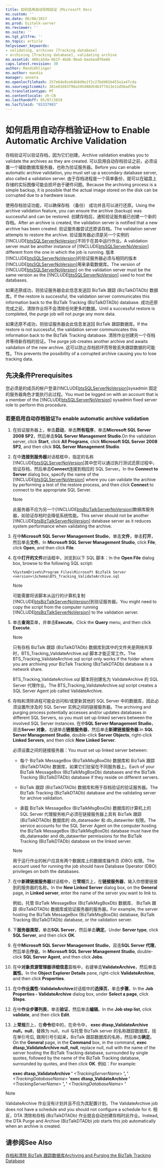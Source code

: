```yaml
---
title: 如何启用自动存档验证 |Microsoft Docs
ms.custom: ''
ms.date: 06/08/2017
ms.prod: biztalk-server
ms.reviewer: ''
ms.suite: ''
ms.tgt_pltfrm: ''
ms.topic: article
helpviewer_keywords:
- validating, archives [Tracking database]
- archiving [Tracking database], validating archive
ms.assetid: 406ca54a-6b1f-4bdb-9bad-bea5ea0f6e66
caps.latest.revision: 30
author: MandiOhlinger
ms.author: mandia
manager: anneta
ms.openlocfilehash: 257e6de9ce64b8d9e1f2c27bd401b453a1a47cda
ms.sourcegitcommit: 381e83d43796a345488d54b3f7413e11d56ad7be
ms.translationtype: MT
ms.contentlocale: zh-CN
ms.lasthandoff: 05/07/2019
ms.locfileid: "65337983"
---
```

# <a name="how-to-enable-automatic-archive-validation"></a><span data-ttu-id="d1bc1-102">如何启用自动存档验证</span><span class="sxs-lookup"><span data-stu-id="d1bc1-102">How to Enable Automatic Archive Validation</span></span>
<span data-ttu-id="d1bc1-103">存档验证可以验证存档，因为它们创建。</span><span class="sxs-lookup"><span data-stu-id="d1bc1-103">Archive validation enables you to validate the archives as they are created.</span></span> <span data-ttu-id="d1bc1-104">可以启用自动存档验证之前，必须设置一个辅助数据库服务器，也称为验证服务器。</span><span class="sxs-lookup"><span data-stu-id="d1bc1-104">Before you can enable automatic archive validation, you must set up a secondary database server, also called a validation server.</span></span> <span data-ttu-id="d1bc1-105">由于存档进程是一个简单备份，就可以在磁盘上存储的实际图像可能会损坏由于硬件问题。</span><span class="sxs-lookup"><span data-stu-id="d1bc1-105">Because the archiving process is a simple backup, it is possible that the actual image stored on the disk can be corrupted due to a hardware issue.</span></span>  
  
 <span data-ttu-id="d1bc1-106">使用存档验证功能，可以确保存档 （备份） 成功并且可以进行还原。</span><span class="sxs-lookup"><span data-stu-id="d1bc1-106">Using the archive validation feature, you can ensure the archive (backup) was successful and can be restored.</span></span> <span data-ttu-id="d1bc1-107">创建存档后，通知验证服务器已创建一个新的存档。</span><span class="sxs-lookup"><span data-stu-id="d1bc1-107">After an archive is created, the validation server is notified that a new archive has been created.</span></span> <span data-ttu-id="d1bc1-108">验证服务器尝试还原该存档。</span><span class="sxs-lookup"><span data-stu-id="d1bc1-108">The validation server attempts to restore the archive.</span></span> <span data-ttu-id="d1bc1-109">验证服务器必须是另一个实例的[!INCLUDE[btsSQLServerNoVersion](../includes/btssqlservernoversion-md.md)]不同于在其中运行作业。</span><span class="sxs-lookup"><span data-stu-id="d1bc1-109">A validation server must be another instance of [!INCLUDE[btsSQLServerNoVersion](../includes/btssqlservernoversion-md.md)] different from the one in which the job is running.</span></span> <span data-ttu-id="d1bc1-110">版本[!INCLUDE[btsSQLServerNoVersion](../includes/btssqlservernoversion-md.md)]的验证服务器必须与相同的版本[!INCLUDE[btsSQLServerNoVersion](../includes/btssqlservernoversion-md.md)]用来承载数据库。</span><span class="sxs-lookup"><span data-stu-id="d1bc1-110">The version of [!INCLUDE[btsSQLServerNoVersion](../includes/btssqlservernoversion-md.md)] on the validation server must be the same version as the [!INCLUDE[btsSQLServerNoVersion](../includes/btssqlservernoversion-md.md)] used to host the databases.</span></span>  
  
 <span data-ttu-id="d1bc1-111">如果还原成功，则验证服务器会此信息发送回 BizTalk 跟踪 (BizTalkDTADb) 数据库。</span><span class="sxs-lookup"><span data-stu-id="d1bc1-111">If the restore is successful, the validation server communicates this information back to the BizTalk Tracking (BizTalkDTADb) database.</span></span> <span data-ttu-id="d1bc1-112">成功还原完成之前，清除作业将不会清除任何更多的数据。</span><span class="sxs-lookup"><span data-stu-id="d1bc1-112">Until a successful restore is completed, the purge job will not purge any more data.</span></span>  
  
 <span data-ttu-id="d1bc1-113">如果还原不成功，则验证服务器会此信息发送回 BizTalk 跟踪数据库。</span><span class="sxs-lookup"><span data-stu-id="d1bc1-113">If the restore is not successful, the validation server communicates this information back to the BizTalk Tracking database.</span></span> <span data-ttu-id="d1bc1-114">清除作业创建另一个存档并等待新存档的验证。</span><span class="sxs-lookup"><span data-stu-id="d1bc1-114">The purge job creates another archive and awaits validation of the new archive.</span></span> <span data-ttu-id="d1bc1-115">这可以防止存档损坏而导致丢失跟踪数据的可能性。</span><span class="sxs-lookup"><span data-stu-id="d1bc1-115">This prevents the possibility of a corrupted archive causing you to lose tracking data.</span></span>  
  
## <a name="prerequisites"></a><span data-ttu-id="d1bc1-116">先决条件</span><span class="sxs-lookup"><span data-stu-id="d1bc1-116">Prerequisites</span></span>  
 <span data-ttu-id="d1bc1-117">您必须是的成员的帐户登录[!INCLUDE[btsSQLServerNoVersion](../includes/btssqlservernoversion-md.md)]sysadmin 固定的服务器角色才能执行此过程。</span><span class="sxs-lookup"><span data-stu-id="d1bc1-117">You must be logged on with an account that is a member of the [!INCLUDE[btsSQLServerNoVersion](../includes/btssqlservernoversion-md.md)] sysadmin fixed server role to perform this procedure.</span></span>  
  
### <a name="to-enable-automatic-archive-validation"></a><span data-ttu-id="d1bc1-118">若要启用自动存档验证</span><span class="sxs-lookup"><span data-stu-id="d1bc1-118">To enable automatic archive validation</span></span>  
  
1. <span data-ttu-id="d1bc1-119">在验证服务器上，单击**启动**，单击**所有程序**，单击**Microsoft SQL Server 2008 SP2**，然后单击**SQL Server Management Studio**.</span><span class="sxs-lookup"><span data-stu-id="d1bc1-119">On the validation server, click **Start**, click **All Programs**, click **Microsoft SQL Server 2008 SP2**, and then click **SQL Server Management Studio**.</span></span>  
  
2. <span data-ttu-id="d1bc1-120">在中**连接到服务器**对话框框中，指定的名称[!INCLUDE[btsSQLServerNoVersion](../includes/btssqlservernoversion-md.md)]其中您可以通过执行测试还原过程中，验证存档，然后单击**Connect**连接到相应的 SQL Server。</span><span class="sxs-lookup"><span data-stu-id="d1bc1-120">In the **Connect to Server** dialog box, specify the name of the [!INCLUDE[btsSQLServerNoVersion](../includes/btssqlservernoversion-md.md)] where you can validate the archive by performing a test of the restore process, and then click **Connect** to connect to the appropriate SQL Server.</span></span>  
  
   > [!NOTE]
   >  <span data-ttu-id="d1bc1-121">此服务器不应为另一个[!INCLUDE[btsBizTalkServerNoVersion](../includes/btsbiztalkservernoversion-md.md)]数据库服务器，如验证存档时会降低系统性能。</span><span class="sxs-lookup"><span data-stu-id="d1bc1-121">This server should not be another [!INCLUDE[btsBizTalkServerNoVersion](../includes/btsbiztalkservernoversion-md.md)] database server as it reduces system performance when validating the archive.</span></span>  
  
3. <span data-ttu-id="d1bc1-122">在中**Microsoft SQL Server Management Studio**，单击**文件**，单击**打开**，然后单击**文件**。</span><span class="sxs-lookup"><span data-stu-id="d1bc1-122">In **Microsoft SQL Server Management Studio**, click **File**, click **Open**, and then click **File**.</span></span>  
  
4. <span data-ttu-id="d1bc1-123">在中**打开的文件**对话框中，浏览到以下 SQL 脚本：</span><span class="sxs-lookup"><span data-stu-id="d1bc1-123">In the **Open File** dialog box, browse to the following SQL script:</span></span>  
  
   ```  
   %SystemDrive%\Program Files\Microsoft BizTalk Server <version>\Schema\BTS_Tracking_ValidateArchive.sql  
   ```  
  
   > [!NOTE]
   >  <span data-ttu-id="d1bc1-124">可能需要将该脚本从运行的计算机复制[!INCLUDE[btsBizTalkServerNoVersion](../includes/btsbiztalkservernoversion-md.md)]到验证服务器。</span><span class="sxs-lookup"><span data-stu-id="d1bc1-124">You might need to copy the script from the computer running [!INCLUDE[btsBizTalkServerNoVersion](../includes/btsbiztalkservernoversion-md.md)] to the validation server.</span></span>  
  
5. <span data-ttu-id="d1bc1-125">单击**查询**菜单，并单击**Execute**。</span><span class="sxs-lookup"><span data-stu-id="d1bc1-125">Click the **Query** menu, and then click **Execute**.</span></span>  
  
   > [!NOTE]
   >  <span data-ttu-id="d1bc1-126">只有存档 BizTalk 跟踪 (BizTalkDTADb) 数据库到其中的文件夹是网络共享时，BTS_Tracking_ValidateArchive.sql 脚本才能正常工作。</span><span class="sxs-lookup"><span data-stu-id="d1bc1-126">The BTS_Tracking_ValidateArchive.sql script only works if the folder where you are archiving your BizTalk Tracking (BizTalkDTADb) database is a network share.</span></span>  
  
    <span data-ttu-id="d1bc1-127">BTS_Tracking_ValidateArchive.sql 脚本将创建名为 ValidateArchive 的 SQL Server 代理作业。</span><span class="sxs-lookup"><span data-stu-id="d1bc1-127">The BTS_Tracking_ValidateArchive.sql script creates a SQL Server Agent job called ValidateArchive.</span></span>  
  
6. <span data-ttu-id="d1bc1-128">存档和清除进程可能会访问和/或更新其他的 SQL Server 中的数据库，因此必须设置所涉及的 SQL Server 实例之间的链接服务器。</span><span class="sxs-lookup"><span data-stu-id="d1bc1-128">The archiving and purging process potentially accesses and/or updates databases in different SQL Servers, so you must set up linked servers between the involved SQL Server instances.</span></span> <span data-ttu-id="d1bc1-129">在中**SQL Server Management Studio**，双击**Server 对象**，右键单击**链接服务器**，然后单击**新建链接服务器**.</span><span class="sxs-lookup"><span data-stu-id="d1bc1-129">In **SQL Server Management Studio**, double-click **Server Objects**, right-click **Linked Servers**, and then click **New Linked Server**.</span></span>  
  
    <span data-ttu-id="d1bc1-130">必须设置之间的链接服务器：</span><span class="sxs-lookup"><span data-stu-id="d1bc1-130">You must set up linked server between:</span></span>  
  
   -   <span data-ttu-id="d1bc1-131">每个 BizTalk MessageBox (BizTalkMsgBoxDb) 数据库和 BizTalk 跟踪 (BizTalkDTADb) 数据库，如果它们驻留在不同服务器上。</span><span class="sxs-lookup"><span data-stu-id="d1bc1-131">Each of your BizTalk MessageBox (BizTalkMsgBoxDb) databases and the BizTalk Tracking (BizTalkDTADb) database if they reside on different servers.</span></span>  
  
   -   <span data-ttu-id="d1bc1-132">BizTalk 跟踪 (BizTalkDTADb) 数据库和用于存档验证的验证服务器。</span><span class="sxs-lookup"><span data-stu-id="d1bc1-132">The BizTalk Tracking (BizTalkDTADb) database and the validating server for archive validation.</span></span>  
  
   -   <span data-ttu-id="d1bc1-133">承载 BizTalk MessageBox (BizTalkMsgBoxDb) 数据库的计算机上的 SQL Server 代理服务帐户必须在链接服务器上具有 BizTalk 跟踪 (BizTalkDTADb) 数据库的 db_datareader 和 db_datawriter 权限。</span><span class="sxs-lookup"><span data-stu-id="d1bc1-133">The service accounts for the SQL Server Agent on the computer hosting the BizTalk MessageBox (BizTalkMsgBoxDb) database must have the db_datareader and db_datawriter permissions for the BizTalk Tracking (BizTalkDTADb) database on the linked server.</span></span>  
  
   > [!NOTE]
   >  <span data-ttu-id="d1bc1-134">用于运行作业的帐户应具有两个数据库上的数据库操作员 (DBO) 权限。</span><span class="sxs-lookup"><span data-stu-id="d1bc1-134">The account used for running the job should have Database Operator (DBO) privileges on both the databases.</span></span>  
  
7. <span data-ttu-id="d1bc1-135">在中**新建链接服务器**对话框中，在**常规**页上，在**链接服务器**，输入你想要链接到的服务器的名称。</span><span class="sxs-lookup"><span data-stu-id="d1bc1-135">In the **New Linked Server** dialog box, on the **General** page, in **Linked server**, enter the name of the server you want to link to.</span></span>  
  
    <span data-ttu-id="d1bc1-136">例如，托管 BizTalk MessageBox (BizTalkMsgBoxDb) 数据库、 BizTalk 跟踪 (BizTalkDTADb) 数据库或验证服务器的服务器。</span><span class="sxs-lookup"><span data-stu-id="d1bc1-136">For example, the server hosting the BizTalk MessageBox (BizTalkMsgBoxDb) database, BizTalk Tracking (BizTalkDTADb) database, or the validation server.</span></span>  
  
8. <span data-ttu-id="d1bc1-137">下**服务器类型**，单击**SQL Server**，然后单击**确定**。</span><span class="sxs-lookup"><span data-stu-id="d1bc1-137">Under **Server type**, click **SQL Server**, and then click **OK**.</span></span>  
  
9. <span data-ttu-id="d1bc1-138">在中**Microsoft SQL Server Management Studio**，双击**SQL Server 代理**，然后单击**作业**。</span><span class="sxs-lookup"><span data-stu-id="d1bc1-138">In **Microsoft SQL Server Management Studio**, double-click **SQL Server Agent**, and then click **Jobs**.</span></span>  
  
10. <span data-ttu-id="d1bc1-139">在中**对象资源管理器详细信息**窗格中，右键单击**ValidateArchive**，然后单击**属性**。</span><span class="sxs-lookup"><span data-stu-id="d1bc1-139">In the **Object Explorer Details** pane, right-click **ValidateArchive**, and then click **Properties**.</span></span>  
  
11. <span data-ttu-id="d1bc1-140">在中**作业属性-ValidateArchive**对话框中的**选择页**，单击**步骤**。</span><span class="sxs-lookup"><span data-stu-id="d1bc1-140">In the **Job Properties - ValidateArchive** dialog box, under **Select a page**, click **Steps**.</span></span>  
  
12. <span data-ttu-id="d1bc1-141">在中**作业步骤列表**，单击**验证**，然后单击**编辑**。</span><span class="sxs-lookup"><span data-stu-id="d1bc1-141">In the **Job step list**, click **validate**, and then click **Edit**.</span></span>  
  
13. <span data-ttu-id="d1bc1-142">上**常规**页上，在**命令**框中的，在命令中， **exec dtasp_ValidateArchive null，null**，替换为 null，null 与托管 BizTalk server 的名称跟踪数据库，括在单引号后, 跟用引号引起来，BizTalk 跟踪数据库的名称，然后单击**确定**。</span><span class="sxs-lookup"><span data-stu-id="d1bc1-142">On the **General** page, in the **Command** box, in the command, **exec dtasp_ValidateArchive null, null**, replace null, null with the name of the server hosting the BizTalk Tracking database, surrounded by single quotes, followed by the name of the BizTalk Tracking database, surrounded by quotes, and then click **OK**.</span></span> <span data-ttu-id="d1bc1-143">例如：</span><span class="sxs-lookup"><span data-stu-id="d1bc1-143">For example:</span></span>  
  
     <span data-ttu-id="d1bc1-144">**exec dtasp_ValidateArchive '** *\<TrackingServerName\>* **', '** *\<TrackingDatabaseName\>* **'**</span><span class="sxs-lookup"><span data-stu-id="d1bc1-144">**exec dtasp_ValidateArchive '** *\<TrackingServerName\>* **', '** *\<TrackingDatabaseName\>* **'**</span></span>  
  
> [!NOTE]
>  <span data-ttu-id="d1bc1-145">ValidateArchive 作业没有计划并且不应为其配置计划。</span><span class="sxs-lookup"><span data-stu-id="d1bc1-145">The ValidateArchive job does not have a schedule and you should not configure a schedule for it.</span></span> <span data-ttu-id="d1bc1-146">相反，DTA 清除和存档 (BizTalkDTADb) 作业就会自动创建存档时此作业。</span><span class="sxs-lookup"><span data-stu-id="d1bc1-146">Instead, the DTA Purge and Archive (BizTalkDTADb) job starts this job automatically when an archive is created.</span></span>  
  
## <a name="see-also"></a><span data-ttu-id="d1bc1-147">请参阅</span><span class="sxs-lookup"><span data-stu-id="d1bc1-147">See Also</span></span>  
 [<span data-ttu-id="d1bc1-148">存档和清除 BizTalk 跟踪数据库</span><span class="sxs-lookup"><span data-stu-id="d1bc1-148">Archiving and Purging the BizTalk Tracking Database</span></span>](../core/archiving-and-purging-the-biztalk-tracking-database.md)